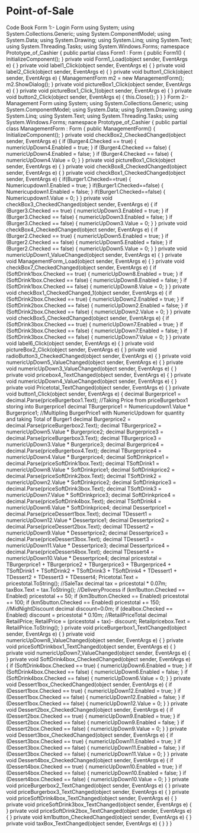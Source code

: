 # Point-of-Sale
 Code Book        Form 1:- Login Form using System; using System.Collections.Generic; using System.ComponentModel; using System.Data; using System.Drawing; using System.Linq; using System.Text; using System.Threading.Tasks; using System.Windows.Forms;  namespace Prototype_of_Cashier {     public partial class Form1 : Form     {         public Form1()         {             InitializeComponent();               }          private void Form1_Load(object sender, EventArgs e)         {          }          private void label1_Click(object sender, EventArgs e)         {          }          private void label2_Click(object sender, EventArgs e)         {          }          private void button1_Click(object sender, EventArgs e)         {             ManagementForm m2 = new ManagementForm();             m2.ShowDialog();         }          private void pictureBox1_Click(object sender, EventArgs e)         {          }          private void pictureBox1_Click_1(object sender, EventArgs e)         {          }          private void button2_Click(object sender, EventArgs e)         {             this.Close();         }     } }    Form 2:- Management Form using System; using System.Collections.Generic; using System.ComponentModel; using System.Data; using System.Drawing; using System.Linq; using System.Text; using System.Threading.Tasks; using System.Windows.Forms;  namespace Prototype_of_Cashier {     public partial class ManagementForm : Form     {         public ManagementForm()         {             InitializeComponent();         }          private void checkBox2_CheckedChanged(object sender, EventArgs e)         {             if (Burger4.Checked == true)             {                 numericUpDown4.Enabled = true;             }             if (Burger4.Checked == false)             {                 numericUpDown4.Enabled = false;             }             if (Burger4.Checked == false)             {                 numericUpDown4.Value = 0;             }          }          private void pictureBox1_Click(object sender, EventArgs e)         {          }          private void checkBox8_CheckedChanged(object sender, EventArgs e)         {          }          private void checkBox1_CheckedChanged(object sender, EventArgs e)         {             if(Burger1.Checked==true)             {                 Numericupdown1.Enabled = true;             }             if(Burger1.Checked==false)             {                 Numericupdown1.Enabled = false;             }             if(Burger1.Checked==false)             {                 Numericupdown1.Value = 0;             }          }          private void checkBox3_CheckedChanged(object sender, EventArgs e)         {             if (Burger3.Checked == true)             {                 numericUpDown3.Enabled = true;             }             if (Burger3.Checked == false)             {                 numericUpDown3.Enabled = false;             }             if (Burger3.Checked == false)             {                 numericUpDown3.Value = 0;             }         }          private void checkBox4_CheckedChanged(object sender, EventArgs e)         {              if (Burger2.Checked == true)             {                 numericUpDown5.Enabled = true;             }             if (Burger2.Checked == false)             {                 numericUpDown5.Enabled = false;             }             if (Burger2.Checked == false)             {                 numericUpDown5.Value = 0;             }          }          private void numericUpDown1_ValueChanged(object sender, EventArgs e)         {                     }          private void ManagementForm_Load(object sender, EventArgs e)         {          }          private void checkBox7_CheckedChanged(object sender, EventArgs e)         {              if (SoftDrink1box.Checked == true)             {                 numericUpDown8.Enabled = true;             }             if (SoftDrink1box.Checked == false)             {                 numericUpDown8.Enabled = false;             }             if (SoftDrink1box.Checked == false)             {                 numericUpDown8.Value = 0;             }          }          private void checkBox1_CheckedChanged_1(object sender, EventArgs e)         {             if (SoftDrink2box.Checked == true)             {                 numericUpDown2.Enabled = true;             }             if (SoftDrink2box.Checked == false)             {                 numericUpDown2.Enabled = false;             }             if (SoftDrink2box.Checked == false)             {                 numericUpDown2.Value = 0;             }         }          private void checkBox5_CheckedChanged(object sender, EventArgs e)         {             if (SoftDrink3box.Checked == true)             {                 numericUpDown7.Enabled = true;             }             if (SoftDrink3box.Checked == false)             {                 numericUpDown7.Enabled = false;             }             if (SoftDrink3box.Checked == false)             {                 numericUpDown7.Value = 0;             }         }          private void label6_Click(object sender, EventArgs e)         {          }          private void pictureBox2_Click(object sender, EventArgs e)         {          }          private void radioButton3_CheckedChanged(object sender, EventArgs e)         {          }          private void numericUpDown5_ValueChanged(object sender, EventArgs e)         {                    }          private void numericUpDown3_ValueChanged(object sender, EventArgs e)         {                      }          private void pricebox4_TextChanged(object sender, EventArgs e)         {          }          private void numericUpDown4_ValueChanged(object sender, EventArgs e)         {                      }          private void Pricetotal_TextChanged(object sender, EventArgs e)         {          }          private void button1_Click(object sender, EventArgs e)         {             decimal Burgerprice1 = decimal.Parse(priceBurgerbox1.Text); //Taking Price from priceBurgerbox1 storing into Burgerprice1             decimal TBurgerprice1 = Numericupdown1.Value * Burgerprice1; //Multipling BurgerPrice1 with NumericUpdown for quantity and taking Total of Burger1               decimal Burgerprice2 = decimal.Parse(priceBurgerbox2.Text);             decimal TBurgerprice2 = numericUpDown5.Value * Burgerprice2;               decimal Burgerprice3 = decimal.Parse(priceBurgerbox3.Text);             decimal TBurgerprice3 = numericUpDown3.Value * Burgerprice3;              decimal Burgerprice4 = decimal.Parse(priceBurgerbox4.Text);             decimal TBurgerprice4 = numericUpDown4.Value * Burgerprice4;              decimal SoftDrinkprice1 = decimal.Parse(priceSoftDrink1box.Text);             decimal TSoftDrink1 = numericUpDown8.Value * SoftDrinkprice1;              decimal SoftDrinkprice2 = decimal.Parse(priceSoftDrink2box.Text);             decimal TSoftDrink2 = numericUpDown2.Value * SoftDrinkprice2;              decimal SoftDrinkprice3 = decimal.Parse(priceSoftDrink3box.Text);             decimal TSoftDrink3 = numericUpDown7.Value * SoftDrinkprice3;              decimal SoftDrinkprice4 = decimal.Parse(priceSoftDrink4box.Text);             decimal TSoftDrink4 = numericUpDown6.Value * SoftDrinkprice4;              decimal Dessertprice1 = decimal.Parse(priceDessert1box.Text);             decimal TDessert1 = numericUpDown12.Value * Dessertprice1;              decimal Dessertprice2 = decimal.Parse(priceDessert2box.Text);             decimal TDessert2 = numericUpDown9.Value * Dessertprice2;              decimal Dessertprice3 = decimal.Parse(priceDessert3box.Text);             decimal TDessert3 = numericUpDown11.Value * Dessertprice3;              decimal Dessertprice4 = decimal.Parse(priceDessert4box.Text);             decimal TDessert4 = numericUpDown10.Value * Dessertprice4;              decimal pricestotal = TBurgerprice1 + TBurgerprice2 + TBurgerprice3 + TBurgerprice4 + TSoftDrink1 + TSoftDrink2 + TSoftDrink3 + TSoftDrink4 + TDessert1 + TDessert2 + TDessert3 + TDessert4;             Pricetotal.Text = pricestotal.ToString();              //SaleTax             decimal tax = pricestotal * 0.07m;             taxBox.Text = tax.ToString();              //DeliveryProcess             if (km1button.Checked == Enabled)                 pricestotal += 50;             if (km3button.Checked == Enabled)                 pricestotal += 100;             if (km5button.Checked == Enabled)                 pricestotal += 150;              //MidNightDiscount             decimal discount=0.0m;             if (dealbox.Checked == Enabled)                 discount = pricestotal * 0.10m;              //RetailPriceTotal             decimal RetailPrice;             RetailPrice = (pricestotal + tax)- discount;             Retailpricebox.Text = RetailPrice.ToString();          }          private void priceBurgerbox1_TextChanged(object sender, EventArgs e)         {          }          private void numericUpDown8_ValueChanged(object sender, EventArgs e)         {          }          private void priceSoftDrinkbox1_TextChanged(object sender, EventArgs e)         {          }          private void numericUpDown7_ValueChanged(object sender, EventArgs e)         {          }          private void SoftDrink4box_CheckedChanged(object sender, EventArgs e)         {             if (SoftDrink4box.Checked == true)             {                 numericUpDown6.Enabled = true;             }             if (SoftDrink4box.Checked == false)             {                 numericUpDown6.Enabled = false;             }             if (SoftDrink4box.Checked == false)             {                 numericUpDown6.Value = 0;             }         }          private void Dessert1box_CheckedChanged(object sender, EventArgs e)         {             if (Dessert1box.Checked == true)             {                 numericUpDown12.Enabled = true;             }             if (Dessert1box.Checked == false)             {                 numericUpDown12.Enabled = false;             }             if (Dessert1box.Checked == false)             {                 numericUpDown12.Value = 0;             }         }          private void Dessert2box_CheckedChanged(object sender, EventArgs e)         {             if (Dessert2box.Checked == true)             {                 numericUpDown9.Enabled = true;             }             if (Dessert2box.Checked == false)             {                 numericUpDown9.Enabled = false;             }             if (Dessert2box.Checked == false)             {                 numericUpDown9.Value = 0;             }         }          private void Dessert3box_CheckedChanged(object sender, EventArgs e)         {             if (Dessert3box.Checked == true)             {                 numericUpDown11.Enabled = true;             }             if (Dessert3box.Checked == false)             {                 numericUpDown11.Enabled = false;             }             if (Dessert3box.Checked == false)             {                 numericUpDown11.Value = 0;             }         }          private void Dessert4box_CheckedChanged(object sender, EventArgs e)         {              if (Dessert4box.Checked == true)             {                 numericUpDown10.Enabled = true;             }             if (Dessert4box.Checked == false)             {                 numericUpDown10.Enabled = false;             }             if (Dessert4box.Checked == false)             {                 numericUpDown10.Value = 0;             }          }          private void priceBurgerbox2_TextChanged(object sender, EventArgs e)         {          }          private void priceBurgerbox3_TextChanged(object sender, EventArgs e)         {          }          private void priceSoftDrink4box_TextChanged(object sender, EventArgs e)         {          }          private void priceSoftDrink3box_TextChanged(object sender, EventArgs e)         {          }          private void priceSoftDrink2box_TextChanged(object sender, EventArgs e)         {          }          private void km1button_CheckedChanged(object sender, EventArgs e)         {          }          private void taxBox_TextChanged(object sender, EventArgs e)         {          }     } }          
